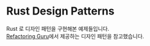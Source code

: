 # Rust Design Patterns

Rust 로 디자인 패턴을 구현해본 예제들입니다.  
[Refactoring Guru](https://refactoring.guru/design-patterns)에서 제공하는 디자인 패턴을 참고했습니다.  